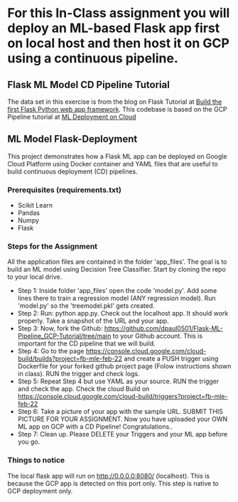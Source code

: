 # For this In-Class assignment you will deploy an ML-based Flask app first on local host and then host it on GCP using a continuous pipeline.

## Flask ML Model CD Pipeline Tutorial
The data set in this exercise is from the blog on Flask Tutorial at [Build the first Flask Python web app framework](https://medium.com/analytics-vidhya/https-medium-com-chirag6891-build-the-first-flask-python-e278b52473f3). This codebase is based on the GCP Pipeline tutorial at [ML Deployment on Cloud](https://github.com/jgvaraujo/ml-deployment-on-gcloud)

## ML Model Flask-Deployment
This project demonstrates how a Flask ML app can be deployed on Google Cloud Platform using Docker container and YAML files that are useful to build continuous deployment (CD) pipelines. 

### Prerequisites (requirements.txt)
 - Scikit Learn
 - Pandas 
 - Numpy
 - Flask 

### Steps for the Assignment
All the application files are contained in the folder 'app_files'. The goal is to build an ML model using Decision Tree Classifier. Start by cloning the repo to your local drive.
- Step 1: Inside folder 'app_files' open the code 'model.py'. Add some lines there to train a regression model (ANY regression model). Run 'model.py' so the 'treemodel.pkl' gets created.
- Step 2: Run: python app.py. Check out the localhost app. It should work properly. Take a snapshot of the URL and your app.
- Step 3: Now, fork the Github: https://github.com/dpaul0501/Flask-ML-Pipeline_GCP-Tutorial/tree/main to your Github account. This is important for the CD pipeline that we will build.
- Step 4: Go to the page https://console.cloud.google.com/cloud-build/builds?project=fb-mle-feb-22 and create a PUSH trigger using Dockerfile for your forked github project page (Folow instructions shown in class). RUN the trigger and check logs.
- Step 5: Repeat Step 4 but use YAML as your source. RUN the trigger and check the app. Check the cloud Build on https://console.cloud.google.com/cloud-build/triggers?project=fb-mle-feb-22
- Step 6: Take a picture of your app with the sample URL. SUBMIT THIS PICTURE FOR YOUR ASSIGNMENT.
Now you have uploaded your OWN ML app on GCP with a CD Pipeline! Congratulations..
- Step 7: Clean up. Please DELETE your Triggers and your ML app before you go.

### Things to notice
The local flask app will run on http://0.0.0.0:8080/ (localhost). This is because the GCP app is detected on this port only. This step is native to GCP deployment only.




